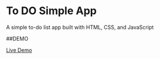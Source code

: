 # To DO Simple App

A simple to-do list app built with HTML, CSS, and JavaScript

##DEMO

[Live Demo](https://amgadfikry.github.io/to-do-list/)
